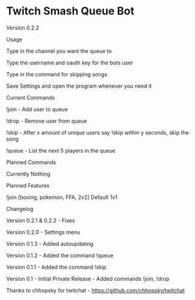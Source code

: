 # Twitch Smash Queue Bot

Version 0.2.2


Usage


Type in the channel you want the queue to 

Type the username and oauth key for the bots user

Type in the command for skipping songs

Save Settings and open the program whenever you need it


Current Commands


!join - Add user to queue

!drop - Remove user from queue

!skip - After x amount of unique users say !skip within y seconds, skip the song 

!queue - List the next 5 players in the queue


Planned Commands


Currently Nothing


Planned Features


!join [boxing, pokemon, FFA, 2v2] Default 1v1


Changelog


Version 0.2.1 & 0.2.2 - Fixes

Version 0.2.0 - Settings menu

Version 0.1.3 - Added autoupdating 

Version 0.1.2 - Added the command !queue

Version 0.1.1 - Added the command !skip

Version 0.1 - Initial Private Release - Added commands !join, !drop


Thanks to chhopsky for twitchat - https://github.com/chhopsky/twitchat